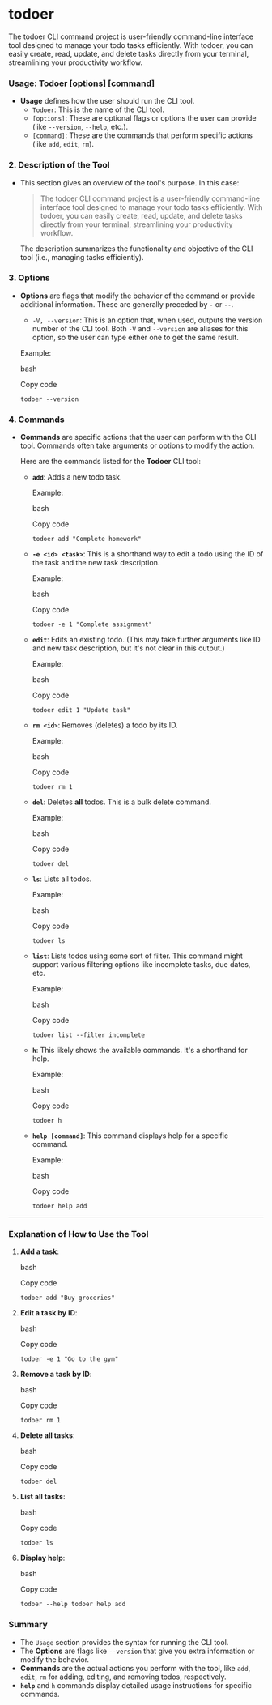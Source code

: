 # todoer
The todoer CLI command project is user-friendly command-line interface tool designed to manage your todo tasks efficiently. With todoer, you can easily create, read, update, and delete tasks directly from your terminal, streamlining your productivity workflow.

### **Usage: Todoer [options] [command]**

-   **Usage** defines how the user should run the CLI tool.
    -   `Todoer`: This is the name of the CLI tool.
    -   `[options]`: These are optional flags or options the user can provide (like `--version`, `--help`, etc.).
    -   `[command]`: These are the commands that perform specific actions (like `add`, `edit`, `rm`).

### 2\. **Description of the Tool**

-   This section gives an overview of the tool's purpose. In this case:

    > The todoer CLI command project is a user-friendly command-line interface tool designed to manage your todo tasks efficiently. With todoer, you can easily create, read, update, and delete tasks directly from your terminal, streamlining your productivity workflow.

    The description summarizes the functionality and objective of the CLI tool (i.e., managing tasks efficiently).

### 3\. **Options**

-   **Options** are flags that modify the behavior of the command or provide additional information. These are generally preceded by `-` or `--`.

    -   `-V, --version`: This is an option that, when used, outputs the version number of the CLI tool. Both `-V` and `--version` are aliases for this option, so the user can type either one to get the same result.

    Example:

    bash

    Copy code

    `todoer --version`

### 4\. **Commands**

-   **Commands** are specific actions that the user can perform with the CLI tool. Commands often take arguments or options to modify the action.

    Here are the commands listed for the **Todoer** CLI tool:

    -   **`add`**: Adds a new todo task.

        Example:

        bash

        Copy code

        `todoer add "Complete homework"`

    -   **`-e <id> <task>`**: This is a shorthand way to edit a todo using the ID of the task and the new task description.

        Example:

        bash

        Copy code

        `todoer -e 1 "Complete assignment"`

    -   **`edit`**: Edits an existing todo. (This may take further arguments like ID and new task description, but it's not clear in this output.)

        Example:

        bash

        Copy code

        `todoer edit 1 "Update task"`

    -   **`rm <id>`**: Removes (deletes) a todo by its ID.

        Example:

        bash

        Copy code

        `todoer rm 1`

    -   **`del`**: Deletes **all** todos. This is a bulk delete command.

        Example:

        bash

        Copy code

        `todoer del`

    -   **`ls`**: Lists all todos.

        Example:

        bash

        Copy code

        `todoer ls`

    -   **`list`**: Lists todos using some sort of filter. This command might support various filtering options like incomplete tasks, due dates, etc.

        Example:

        bash

        Copy code

        `todoer list --filter incomplete`

    -   **`h`**: This likely shows the available commands. It's a shorthand for help.

        Example:

        bash

        Copy code

        `todoer h`

    -   **`help [command]`**: This command displays help for a specific command.

        Example:

        bash

        Copy code

        `todoer help add`

* * * * *

### Explanation of How to Use the Tool

1.  **Add a task**:

    bash

    Copy code

    `todoer add "Buy groceries"`

2.  **Edit a task by ID**:

    bash

    Copy code

    `todoer -e 1 "Go to the gym"`

3.  **Remove a task by ID**:

    bash

    Copy code

    `todoer rm 1`

4.  **Delete all tasks**:

    bash

    Copy code

    `todoer del`

5.  **List all tasks**:

    bash

    Copy code

    `todoer ls`

6.  **Display help**:

    bash

    Copy code

    `todoer --help
    todoer help add`

### Summary

-   The `Usage` section provides the syntax for running the CLI tool.
-   The **Options** are flags like `--version` that give you extra information or modify the behavior.
-   **Commands** are the actual actions you perform with the tool, like `add`, `edit`, `rm` for adding, editing, and removing todos, respectively.
-   **`help`** and `h` commands display detailed usage instructions for specific commands.